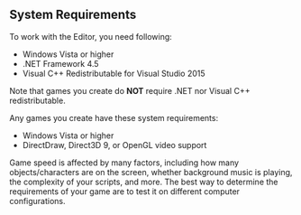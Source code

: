 ## System Requirements

To work with the Editor, you need following:

- Windows Vista or higher
- .NET Framework 4.5
- Visual C++ Redistributable for Visual Studio 2015

Note that games you create do **NOT** require .NET nor Visual C++
redistributable.

Any games you create have these system requirements:

- Windows Vista or higher
- DirectDraw, Direct3D 9, or OpenGL video support

Game speed is affected by many factors, including how many objects/characters
are on the screen, whether background music is playing, the complexity of your
scripts, and more. The best way to determine the requirements of your game
are to test it on different computer configurations.
